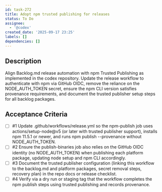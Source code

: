 ```yaml
---
id: task-272
title: Adopt npm trusted publishing for releases
status: To Do
assignee:
  - '@codex'
created_date: '2025-09-17 23:25'
labels: []
dependencies: []
---
```


## Description

<!-- SECTION:DESCRIPTION:BEGIN -->
Align Backlog.md release automation with npm Trusted Publishing as implemented in the codex repository. Update the release workflow to authenticate with npm via GitHub OIDC, remove the reliance on the NODE_AUTH_TOKEN secret, ensure the npm CLI version satisfies provenance requirements, and document the trusted publisher setup steps for all backlog packages.
<!-- SECTION:DESCRIPTION:END -->

## Acceptance Criteria
<!-- AC:BEGIN -->
- [ ] #1 Update .github/workflows/release.yml so the npm-publish job uses actions/setup-node@v5 (or later with trusted publisher support), installs npm 11.5.1 or newer, and runs npm publish --provenance without NODE_AUTH_TOKEN.
- [ ] #2 Ensure the publish-binaries job also relies on the GitHub OIDC identity (no NODE_AUTH_TOKEN) when publishing each platform package, updating node setup and npm CLI accordingly.
- [ ] #3 Document the trusted publisher configuration (linking this workflow to the backlog.md and platform packages, secret removal steps, recovery plan) in the repo docs or release checklist.
- [ ] #4 Verify via a dry run or staging tag that the workflow completes the npm publish steps using trusted publishing and records provenance.
<!-- AC:END -->
